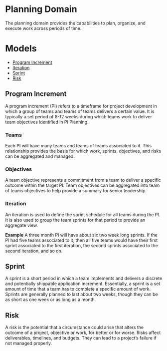 # Planning Domain
The planning domain provides the capabilities to plan, organize, and execute work across periods of time.

# Models
- [Program Increment](#program-increment)
- [Iteration](#iteration)
- [Sprint](#sprint)
- [Risk](#risk)

## Program Increment
A program increment (PI) refers to a timeframe for project development in which a group of teams and teams of teams delivers a certain value. It is typically a set period of 8-12 weeks during which teams work to deliver team objectives identified in PI Planning.

### Teams
Each PI will have many teams and teams of teams associated to it.  This relationship provides the basis for which work, sprints, objectives, and risks can be aggregated and managed.

### Objectives
A team objective represents a commitment from a team to deliver a specific outcome within the target PI.  Team objectives can be aggregated into team of teams objectives to help provide a summary for senior leadership.

### Iteration
An iteration is used to define the sprint schedule for all teams during the PI.  It is also used to group the team sprints for that period to provide an aggregate view.

**Example**
A three month PI will have about six two week long sprints.  If the PI had five teams associated to it, then all five teams would have their first sprint associated to the first iteration, the second sprints associated to the second iteration, and so on.

## Sprint
A sprint is a short period in which a team implements and delivers a discrete and potentially shippable application increment. Essentially, a sprint is a set amount of time that a team has to complete a specific amount of work. Sprints are generally planned to last about two weeks, though they can be as short as one week or as long as a month.

## Risk
A risk is the potential that a circumstance could arise that alters the outcome of a project, objective or work, for better or for worse. Risks affect deliverables, timelines, and budgets. They can lead to a project’s failure if not managed properly.